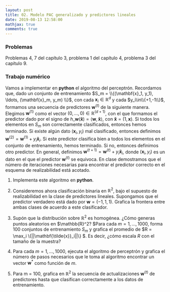 ```yaml
---
layout: post
title: 02. Modelo PAC generalizado y predictores lineales
date: 2019-08-13 12:58:00
mathjax: true
comments: true
---
```



### Problemas
Problemas 4, 7 del capítulo 3, problema 1 del capítulo 4, problema 3 del capítulo 9.


### Trabajo numérico

Vamos a implementar en **python** el algoritmo del perceptrón. Recordamos que, dado un conjunto de entrenamiento $S_m = \\{(\mathbf{x}_1, y_1), \ldots, (\mathbf{x}_m, y_m) \\}$, con cada $\mathbf{x}_i\in\mathbb{R}^d$ y cada $y_i\in\\{+1,-1\\}$, formamos una secuencia de predictores $\mathbf{w}^{(t)}$ de la siguiente manera. Elegimos $\mathbf{w}^{(1)}$ como el vector $(0,\ldots,0)\in\mathbb{R}^{(d+1)}$, con el que formamos el predictor dado por el signo de $h\_{\mathbf{w}}(\mathbf{\tilde{x}}) = \langle\mathbf{w}, \mathbf{\tilde{x}}\rangle$, con $\mathbf{\tilde{x}} = (1, \mathbf{x})$. Si todos los elementos en $S_m$ son correctamente clasificados, entonces hemos terminado. Si existe algún dato $(\mathbf{x}_i, y_i)$ mal clasificado, entonces definimos $\mathbf{w}^{(2)} = \mathbf{w}^{(1)} + y_i\mathbf{\tilde{x}}_i$. Si este predictor clasifica bien a todos los elementos en el conjunto de entrenamiento, hemos terminado. Si no, entonces definimos otro predictor. En general, definimos $\mathbf{w}^{(t+1)} = \mathbf{w}^{(t)} + y_i\mathbf{\tilde{x}}_i$, donde $(\mathbf{x}_i, y_i)$ es un dato en el que el predictor $\mathbf{w}^{(t)}$ se equivoca. En clase demostramos que el número de iteraciones necesarias para encontrar el predictor correcto en el esquema de realizabilidad está acotado.

1. Implementa este algoritmo en **python**.

2. Consideremos ahora clasificación binaria en $\mathbb{R}^2$, bajo el supuesto de realizabilidad en la clase de predictores lineales. Supongamos que el predictor verdadero está dado por $\mathbf{w} = (-1,1,1)$. Grafica la frontera entre ambas clases de acuerdo a este clasificador.

3. Supón que la distribución sobre $\mathbb{R}^2$ es homogénea. ¿Cómo generas puntos aleatorios en $\mathbb{R}^2? $Para cada $m=1,\ldots,1000$, forma 100 conjuntos de entrenamiento $S_m$ y grafica el promedio de $R = \max_i \\{\|\|\mathbf{\tilde{x}}_i\|\|\\} $. Es decir, ¿cómo escala $R$ con el tamaño de la muestra?

4. Para cada $m=1,\ldots, 1000$, ejecuta el algoritmo de perceptrón y  grafica el número de pasos necesarios que le toma al algoritmo encontrar un vector $\mathbf{w}^*$ como función de $m$.

5. Para m = 100, grafica en $\mathbb{R}^2$ la secuencia de actualizaciones $\mathbf{w}^{(t)}$ de predictores hasta que clasifican correctamente a los datos de entrenamiento.